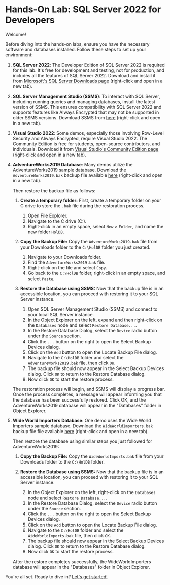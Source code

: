 # Hands-On Lab: SQL Server 2022 for Developers

Welcome!

Before diving into the hands-on labs, ensure you have the necessary software and databases installed. Follow these steps to set up your environment:

1. **SQL Server 2022**: The Developer Edition of SQL Server 2022 is required for this lab. It's free for development and testing, not for production, and includes all the features of SQL Server 2022. Download and install it from [Microsoft's SQL Server Downloads page](https://www.microsoft.com/en-us/sql-server/sql-server-downloads) (right-click and open in a new tab).

2. **SQL Server Management Studio (SSMS)**: To interact with SQL Server, including running queries and managing databases, install the latest version of SSMS. This ensures compatibility with SQL Server 2022 and supports features like Always Encrypted that may not be supported in older SSMS versions. Download SSMS from [here](https://aka.ms/ssmsfullsetup) (right-click and open in a new tab).

3. **Visual Studio 2022**: Some demos, especially those involving Row-Level Security and Always Encrypted, require Visual Studio 2022. The Community Edition is free for students, open-source contributors, and individuals. Download it from [Visual Studio's Community Edition page](https://visualstudio.microsoft.com/vs/community/) (right-click and open in a new tab).

4. **AdventureWorks2019 Database**: Many demos utilize the AdventureWorks2019 sample database. Download the `AdventureWorks2019.bak` backup file available [here](https://1drv.ms/f/s!AiiTRkT0Yvc4xd8Kz1oSgzjbselEIA?e=yFaqjc) (right-click and open in a new tab).

   Then restore the backup file as follows:


 


   1. **Create a temporary folder:** First, create a temporary folder on your C drive to store the `.bak` file during the restoration process.

      1. Open File Explorer.
      2. Navigate to the C drive (C:\).
      3. Right-click in an empty space, select `New` > `Folder`, and name the new folder `HolDB`.

   2. **Copy the Backup File:** Copy the `AdventureWorks2019.bak` file from your Downloads folder to the `C:\HolDB` folder you just created.

      1. Navigate to your Downloads folder.
      2. Find the `AdventureWorks2019.bak` file.
      3. Right-click on the file and select `Copy`.
      4. Go back to the `C:\HolDB` folder, right-click in an empty space, and select `Paste`.

   3. **Restore the Database using SSMS:**    Now that the backup file is in an accessible location, you can proceed with restoring it to your SQL Server instance.

      1. Open SQL Server Management Studio (SSMS) and connect to your local SQL Server instance.
      2. In the Object Explorer on the left, expand and then right-click on the `Databases` node and select `Restore Database...`.
      2. In the Restore Database Dialog, select the `Device` radio button under the `Source` section.
      3. Click the `...` button on the right to open the Select Backup Devices dialog.
      4. Click on the `Add` button to open the Locate Backup File dialog.
      5. Navigate to the `C:\HolDB` folder and select the `AdventureWorks2019.bak` file, then click `OK`.
      6. The backup file should now appear in the Select Backup Devices dialog. Click `OK` to return to the Restore Database dialog.
      7. Now click `OK` to start the restore process.

   The restoration process will begin, and SSMS will display a progress bar. Once the process completes, a message will appear informing you that the database has been successfully restored. Click OK, and the AdventureWorks2019 database will appear in the "Databases" folder in Object Explorer.

5. **Wide World Importers Database**: One demo uses the Wide World Importers sample database. Download the `WideWorldImporters.bak` backup file file available [here](https://1drv.ms/f/s!AiiTRkT0Yvc4xd8Kz1oSgzjbselEIA?e=yFaqjc) (right-click and open in a new tab).

   Then restore the database using similar steps you just followed for AdventureWorks2019:

   1. **Copy the Backup File:** Copy the `WideWorldImports.bak` file from your Downloads folder to the `C:\HolDB` folder.

   3. **Restore the Database using SSMS:** Now that the backup file is in an accessible location, you can proceed with restoring it to your SQL Server instance.

      2. In the Object Explorer on the left, right-click on the `Databases` node and select `Restore Database...`.
      2. In the Restore Database Dialog, select the `Device` radio button under the `Source` section.
      3. Click the `...` button on the right to open the Select Backup Devices dialog.
      4. Click on the `Add` button to open the Locate Backup File dialog.
      5. Navigate to the `C:\HolDB` folder and select the `WideWorldImports.bak` file, then click `OK`.
      6. The backup file should now appear in the Select Backup Devices dialog. Click `OK` to return to the Restore Database dialog.
      7. Now click `OK` to start the restore process.

   After the restore completes successfully, the WideWorldImporters database will appear in the "Databases" folder in Object Explorer.
 
You're all set. Ready to dive in? [Let's get started!](https://github.com/lennilobel/sql2022-workshop-hol/tree/main/HOL)

